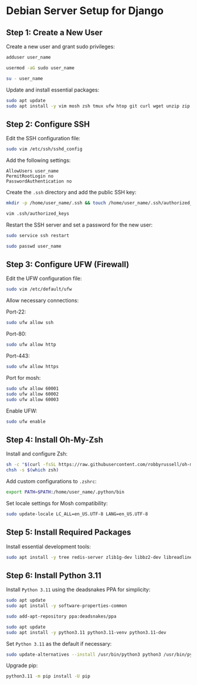 # Debian Server Setup for Django

## Step 1: Create a New User

Create a new user and grant sudo privileges:

```bash
adduser user_name
```
```bash
usermod -aG sudo user_name
```
```bash
su - user_name
```

Update and install essential packages:
```bash
sudo apt update
sudo apt install -y vim mosh zsh tmux ufw htop git curl wget unzip zip gcc build-essential make
```

## Step 2: Configure SSH

Edit the SSH configuration file:
```bash
sudo vim /etc/ssh/sshd_config
```

Add the following settings:
```plaintext
AllowUsers user_name
PermitRootLogin no
PasswordAuthentication no
```

Create the `.ssh` directory and add the public SSH key:
```bash
mkdir -p /home/user_name/.ssh && touch /home/user_name/.ssh/authorized_keys
```

```bash
vim .ssh/authorized_keys
```

Restart the SSH server and set a password for the new user:
```bash
sudo service ssh restart
```

```bash
sudo passwd user_name
```

## Step 3: Configure UFW (Firewall)

Edit the UFW configuration file:
```bash
sudo vim /etc/default/ufw
```

Allow necessary connections:

Port-22:
```bash
sudo ufw allow ssh
```
Port-80:
```bash
sudo ufw allow http
```
Port-443:
```bash
sudo ufw allow https
```
Port for mosh:
```bash
sudo ufw allow 60001
sudo ufw allow 60002
sudo ufw allow 60003
```

Enable UFW:
```bash
sudo ufw enable
```

## Step 4: Install Oh-My-Zsh

Install and configure Zsh:
```bash
sh -c "$(curl -fsSL https://raw.githubusercontent.com/robbyrussell/oh-my-zsh/master/tools/install.sh)"
chsh -s $(which zsh)
```

Add custom configurations to `.zshrc`:
```bash
export PATH=$PATH:/home/user_name/.python/bin
```

Set locale settings for Mosh compatibility:
```bash
sudo update-locale LC_ALL=en_US.UTF-8 LANG=en_US.UTF-8
```

## Step 5: Install Required Packages

Install essential development tools:
```bash
sudo apt install -y tree redis-server zlib1g-dev libbz2-dev libreadline-dev llvm libncurses5-dev libncursesw5-dev xz-utils tk-dev liblzma-dev python3-dev python3-lxml libxslt-dev python3-imaging libffi-dev libssl-dev gnumeric libsqlite3-dev libpq-dev libjpeg-dev libfreetype6-dev libcurl4-openssl-dev supervisor
```

## Step 6: Install Python 3.11

Install `Python 3.11` using the deadsnakes PPA for simplicity:
```bash
sudo apt update
sudo apt install -y software-properties-common
```
```bash
sudo add-apt-repository ppa:deadsnakes/ppa
```
```bash
sudo apt update
sudo apt install -y python3.11 python3.11-venv python3.11-dev
```

Set `Python 3.11` as the default if necessary:
```bash
sudo update-alternatives --install /usr/bin/python3 python3 /usr/bin/python3.11 1
```

Upgrade pip:
```bash
python3.11 -m pip install -U pip
```
